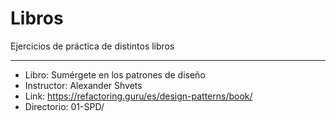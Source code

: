 # Libros

Ejercicios de práctica de distintos libros

****

* Libro: Sumérgete en los patrones de diseño
* Instructor: Alexander Shvets
* Link: https://refactoring.guru/es/design-patterns/book/
* Directorio: 01-SPD/
